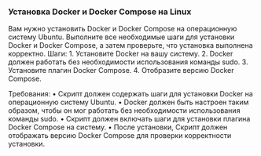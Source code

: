 
### Установка Docker и Docker Compose на Linux

Вам нужно установить Docker и Docker Compose на операционную систему Ubuntu. Выполните все необходимые шаги для установки Docker и Docker Compose, а затем проверьте, что установка выполнена корректно. Шаги: 1. Установите Docker на вашу систему. 2. Docker должен работать без необходимости использования команды sudo. 3. Установите плагин Docker Compose. 4. Отобразите версию Docker Compose.

Требования:
•	Скрипт должен содержать шаги для установки Docker на операционную систему Ubuntu.
•	Docker должен быть настроен таким образом, чтобы он мог работать без необходимости использования команды sudo.
•	Скрипт должен включать шаги для установки плагина Docker Compose на систему.
•	После установки, Скрипт должен отображать версию Docker Compose для проверки корректности установки.